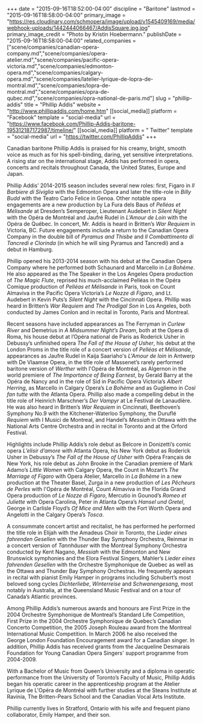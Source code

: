 +++
date = "2015-09-16T18:52:00-04:00"
discipline = "Baritone"
lastmod = "2015-09-16T18:58:00-04:00"
primary_image = "https://res.cloudinary.com/schmopera/image/upload/v1545409169/media/webhook-uploads/1442444066467/AddisSquare.jpg.jpg"
primary_image_credit = "Photo by Kristin Hoebermann."
publishDate = "2015-09-16T18:58:00-04:00"
related_companies = ["scene/companies/canadian-opera-company.md","scene/companies/opera-atelier.md","scene/companies/pacific-opera-victoria.md","scene/companies/edmonton-opera.md","scene/companies/calgary-opera.md","scene/companies/latelier-lyrique-de-lopra-de-montral.md","scene/companies/lopra-de-montral.md","scene/companies/opra-de-qubec.md","scene/companies/opra-national-de-paris.md"]
slug = "phillip-addis"
title = "Phillip Addis"
website = "http://www.phillipaddis.com/home.htm"
[[social_media]]
platform = "Facebook"
template = "social-media"
url = "https://www.facebook.com/Phillip-Addis-baritone-195312187172987/timeline/"
[[social_media]]
platform = " Twitter"
template = "social-media"
url = "https://twitter.com/PhillipAddis"
+++

Canadian baritone Phillip Addis is praised for his creamy, bright, smooth voice as much as for his spell-binding, daring, yet sensitive interpretations. A rising star on the international stage, Addis has performed in opera, concerts and recitals throughout Canada, the United States, Europe and Japan. 

Phillip Addis’ 2014-2015 season includes several new roles: first, Figaro in *Il Barbiere di Siviglia* with the Edmonton Opera and later the title-role in *Billy Budd* with the Teatro Carlo Felice in Genoa. Other notable opera engagements are a new production by La Fura dels Baus of *Pelléas et Mélisande* at Dresden’s Semperoper, Lieutenant Audebert in *Silent Night* with the Opéra de Montréal and Jaufré Rudel in *L’Amour de Loin* with the Opéra de Québec. In concert, Mr. Addis is heard in Britten’s *War Requiem* in Victoria, BC. Future engagements include a return to the Canadian Opera Company in the double bill of *Pyramus and Thisbe* and *Il Combattimento di Tancredi e Clorinda* (in which he will sing Pyramus and Tancredi) and a debut in Hamburg.

Phillip opened his 2013-2014 season with his debut at the Canadian Opera Company where he performed both Schaunard and Marcello in *La Bohème*. He also appeared as the The Speaker in the Los Angeles Opera production of *The Magic Flute*, reprised his much-acclaimed Pelléas in the Opéra Comique production of *Pelléas et Mélisande* in Paris, took on Count Almaviva in the Pacific Opera Victoria’s *Le Nozze di Figaro*, and Lt. Audebert in Kevin Puts’s *Silent Night* with the Cincinnati Opera. Phillip was heard in Britten’s *War Requiem* and *The Prodigal Son* in Los Angeles, both conducted by James Conlon and in recital in Toronto, Paris and Montreal. 

Recent seasons have included appearances as The Ferryman in *Curlew River* and Demetrius in *A Midsummer Night’s Dream*, both at the Opera di Roma, his house debut at l’Opéra national de Paris as Roderick Usher in Debussy’s unfinished opera *The Fall of the House of Usher*, his debut at the London Proms in the title role of a concert version of *Pelléas et Mélisande*, appearances as Jaufre Rudel in Kaija Saariaho's *L'Amour de loin* in Antwerp with De Vlaamse Opera, in the title role of Massenet’s rarely performed baritone version of *Werther* with l'Opéra de Montréal, as Algernon in the world premiere of *The Importance of Being Earnest*, by Gerald Barry at the Opéra de Nancy and in the role of Sid in Pacific Opera Victoria’s *Albert Herring*, as Marcello in Calgary Opera’s *La Bohème* and as Gugliemo in *Così fan tutte* with the Atlanta Opera. Phillip also made a compelling debut in the title role of Heinrich Marschner’s *Der Vampyr* at Le Festival de Lanaudière. He was also heard in Britten’s *War Requiem* in Cincinnati, Beethoven’s Symphony No.9 with the Kitchener-Waterloo Symphony, the Duruflé *Requiem* with I Musici de Montreal, and Handel’s *Messiah* in Ottawa with the National Arts Centre Orchestra and in recital in Toronto and at the Orford Festival. 

Highlights include Phillip Addis’s role debut as Belcore in Donizetti’s comic opera *L’elisir d’amore* with Atlanta Opera, his New York debut as Roderick Usher in Debussy’s *The Fall of the House of Usher* with Opéra Français de New York, his role debut as John Brooke in the Canadian premiere of Mark Adamo’s *Little Women* with Calgary Opera, the Count in Mozart’s *The Marriage of Figaro* with Opera Atelier, Marcello in *La Bohème* in a new production at the Theater Basel, Zurga in a new production of *Les Pêcheurs de Perles* with l'Opéra de Montréal, Count Almaviva in the Florida Grand Opera production of *Le Nozze di Figaro*, Mercutio in Gounod’s *Romeo et Juliette* with Opera Carolina, Peter in Atlanta Opera’s *Hansel und Gretel*, George in Carlisle Floyd’s *Of Mice and Men* with the Fort Worth Opera and Angelotti in the Calgary Opera’s *Tosca*. 

A consummate concert artist and recitalist, he has performed he performed the title role in Elijah with the Amadeus Choir in Toronto, the *Lieder eines fahrenden Gesellen* with the Thunder Bay Symphony Orchestra, Reinmar in a concert version of *Tannhäuser* with the Montreal Symphony Orchestra conducted by Kent Nagano, *Messiah* with the Edmonton and New Brunswick symphonies and the Elora Festival Singers, Mahler’s *Lieder eines fahrenden Gesellen* with the Orchestre Symphonique de Quebec as well as the Ottawa and Thunder Bay Symphony Orchestras. He frequently appears in recital with pianist Emily Hamper in programs including Schubert’s most beloved song cycles *Dichterliebe*, *Winterreise* and *Schwanengesang*, most notably in Australia, at the Queensland Music Festival and on a tour of Canada’s Atlantic provinces.

Among Phillip Addis’s numerous awards and honours are First Prize in the 2004 Orchestre Symphonique de Montreal’s Standard Life Competition, First Prize in the 2004 Orchestre Symphonique de Quebec’s Canadian Concerto Competition, the 2005 Joseph Rouleau award from the Montreal International Music Competition. In March 2006 he also received the George London Foundation Encouragement award for a Canadian singer. In addition, Phillip Addis has received grants from the Jacqueline Desmarais Foundation for Young Canadian Opera Singers' support programme from 2004-2009.

With a Bachelor of Music from Queen’s University and a diploma in operatic performance from the University of Toronto’s Faculty of Music, Phillip Addis began his operatic career in the apprenticeship program at the Atelier Lyrique de L'Opéra de Montréal with further studies at the Steans Institute at Ravinia, The Britten-Pears School and the Canadian Vocal Arts Institute.

Phillip currently lives in Stratford, Ontario with his wife and frequent piano collaborator, Emily Hamper, and their son.
